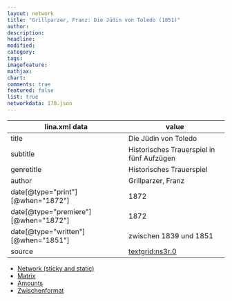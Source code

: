 ```yaml
---
layout: network
title: "Grillparzer, Franz: Die Jüdin von Toledo (1851)"
author:
description:
headline:
modified:
category:
tags:
imagefeature: 
mathjax: 
chart: 
comments: true
featured: false
list: true
networkdata: 170.json
---
```

lina.xml data  | value
------------- | -------------
title|Die Jüdin von Toledo
subtitle|Historisches Trauerspiel in fünf Aufzügen
genretitle|Historisches Trauerspiel
author|Grillparzer, Franz
date[@type="print"][@when="1872"]|1872
date[@type="premiere"][@when="1872"]|1872
date[@type="written"][@when="1851"]|zwischen 1839 und 1851
source|[textgrid:ns3r.0](https://textgridlab.org/1.0/tgcrud-public/rest/textgrid:ns3r.0/data)



* [Network (sticky and static)](/linas/network170)
* [Matrix](/linas/matrix170)
* [Amounts](/linas/amount170)
* [Zwischenformat](/linas/lina170 )
